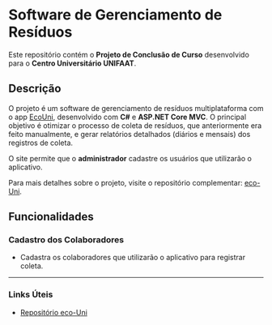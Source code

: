 # **Software de Gerenciamento de Resíduos**

Este repositório contém o **Projeto de Conclusão de Curso** desenvolvido para o **Centro Universitário UNIFAAT**.

## **Descrição**

O projeto é um software de gerenciamento de resíduos multiplataforma com o app [EcoUni](https://github.com/kaiquedu/eco-Uni), desenvolvido com **C#** e **ASP.NET Core MVC**. O principal objetivo é otimizar o processo de coleta de resíduos, que anteriormente era feito manualmente, e gerar relatórios detalhados (diários e mensais) dos registros de coleta. 

O site permite que o **administrador** cadastre os usuários que utilizarão o aplicativo. 

Para mais detalhes sobre o projeto, visite o repositório complementar: [eco-Uni](https://github.com/kaiquedu/eco-Uni).

## **Funcionalidades**

### **Cadastro dos Colaboradores**
- Cadastra os colaboradores que utilizarão o aplicativo para registrar coleta.

---

### **Links Úteis**

- [Repositório eco-Uni](https://github.com/kaiquedu/eco-Uni)
